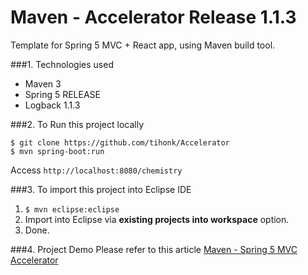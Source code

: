 Maven - Accelerator Release 1.1.3
===============================
Template for Spring 5 MVC + React app, using Maven build tool.

###1. Technologies used
* Maven 3
* Spring 5 RELEASE
* Logback 1.1.3

###2. To Run this project locally
```shell
$ git clone https://github.com/tihonk/Accelerator
$ mvn spring-boot:run
```
Access ```http://localhost:8080/chemistry```

###3. To import this project into Eclipse IDE
1. ```$ mvn eclipse:eclipse```
2. Import into Eclipse via **existing projects into workspace** option.
3. Done.

###4. Project Demo
Please refer to this article [Maven - Spring 5 MVC Accelerator ](http://3.17.12.213/)
